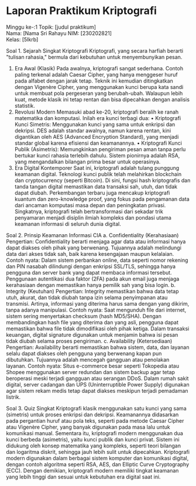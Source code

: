 # Laporan Praktikum Kriptografi
Minggu ke-:1
Topik: [judul praktikum]  
Nama: [Nama Sri Rahayu
NIM: [230202821]  
Kelas: [5Ikrb]  

Soal 1. Sejarah Singkat Kriptografi
Kriptografi, yang secara harfiah berarti "tulisan rahasia," bermula dari kebutuhan untuk menyembunyikan pesan.
1. Era Awal (Klasik)
Pada awalnya, kriptografi sangat sederhana. Contoh paling terkenal adalah Caesar Cipher, yang hanya menggeser huruf pada alfabet dengan jarak tetap. Teknik ini kemudian ditingkatkan dengan Vigenère Cipher, yang menggunakan kunci berupa kata sandi untuk membuat pola pergeseran yang berubah-ubah. Walaupun lebih kuat, metode klasik ini tetap rentan dan bisa dipecahkan dengan analisis statistik.
2. Revolusi Modern
Memasuki abad ke-20, kriptografi beralih ke ranah matematika dan komputasi. Inilah era kunci terbagi dua:
•	Kriptografi Kunci Simetris: Menggunakan kunci yang sama untuk enkripsi dan dekripsi. DES adalah standar awalnya, namun karena rentan, kini digantikan oleh AES (Advanced Encryption Standard), yang menjadi standar global karena efisiensi dan keamanannya.
•	Kriptografi Kunci Publik (Asimetris): Memungkinkan pengiriman pesan aman tanpa perlu bertukar kunci rahasia terlebih dahulu. Sistem pionirnya adalah RSA, yang mengandalkan bilangan prima besar untuk operasinya.
3. Era Digital Kontemporer
Saat ini, kriptografi adalah tulang punggung keamanan digital. Teknologi kunci publik telah melahirkan blockchain dan cryptocurrency (seperti Bitcoin). Di sini, fungsi hash kriptografis dan tanda tangan digital memastikan data transaksi sah, utuh, dan tidak dapat diubah. Perkembangan terbaru juga mencakup kriptografi kuantum dan zero-knowledge proof, yang fokus pada pengamanan data dari ancaman komputasi masa depan dan peningkatan privasi.
Singkatnya, kriptografi telah bertransformasi dari sekadar trik penyamaran menjadi disiplin ilmiah kompleks dan pondasi utama keamanan informasi di seluruh dunia digital.

Soal 2. Prinsip Keamanan Informasi CIA
a. Confidentiality (Kerahasiaan)
Pengertian:
Confidentiality berarti menjaga agar data atau informasi hanya dapat diakses oleh pihak yang berwenang. Tujuannya adalah melindungi data dari akses tidak sah, baik karena kesengajaan maupun kelalaian.
Contoh nyata:
Dalam sistem perbankan online, data seperti nomor rekening dan PIN nasabah dilindungi dengan enkripsi SSL/TLS, sehingga hanya pengguna dan server bank yang dapat membaca informasi tersebut.
Penggunaan autentikasi dua faktor (2FA) pada akun email juga menjaga kerahasiaan dengan memastikan hanya pemilik sah yang bisa login.
b. Integrity (Keutuhan)
Pengertian:
Integrity memastikan bahwa data tetap utuh, akurat, dan tidak diubah tanpa izin selama penyimpanan atau transmisi. Artinya, informasi yang diterima harus sama dengan yang dikirim, tanpa adanya manipulasi.
Contoh nyata:
Saat mengunduh file dari internet, sistem sering menyertakan checksum (hash MD5/SHA). Dengan membandingkan hash file yang diterima dan yang asli, pengguna dapat memastikan bahwa file tidak dimodifikasi oleh pihak ketiga.
Dalam transaksi keuangan, digital signature digunakan untuk menjamin bahwa isi pesan tidak diubah selama proses pengiriman.
c. Availability (Ketersediaan)
Pengertian:
Availability berarti memastikan bahwa sistem, data, dan layanan selalu dapat diakses oleh pengguna yang berwenang kapan pun dibutuhkan. Tujuannya adalah mencegah gangguan atau penolakan layanan.
Contoh nyata:
Situs e-commerce besar seperti Tokopedia atau Shopee menggunakan server redundan dan sistem backup agar tetap beroperasi meski terjadi gangguan atau serangan DDoS.
Dalam rumah sakit digital, server cadangan dan UPS (Uninterruptible Power Supply) digunakan agar sistem rekam medis tetap dapat diakses meskipun terjadi pemadaman listrik.

Soal 3. Quiz Singkat 
Kriptografi klasik menggunakan satu kunci yang sama (simetris) untuk proses enkripsi dan dekripsi. Keamanannya didasarkan pada pergantian huruf atau pola teks, seperti pada metode Caesar Cipher atau Vigenère Cipher, yang banyak digunakan pada masa lalu untuk komunikasi manual.
Sementara itu, kriptografi modern menggunakan dua kunci berbeda (asimetris), yaitu kunci publik dan kunci privat. Sistem ini didukung oleh konsep matematika yang kompleks, seperti teori bilangan dan logaritma diskrit, sehingga jauh lebih sulit untuk dipecahkan. Kriptografi modern digunakan dalam berbagai sistem komputer dan komunikasi digital, dengan contoh algoritma seperti RSA, AES, dan Elliptic Curve Cryptography (ECC).
Dengan demikian, kriptografi modern memiliki tingkat keamanan yang lebih tinggi dan sesuai untuk kebutuhan era digital saat ini.
